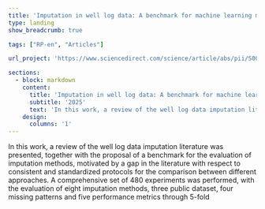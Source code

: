 ```yaml
---
title: 'Imputation in well log data: A benchmark for machine learning methods'
type: landing
show_breadcrumb: true

tags: ["RP-en", "Articles"]

url_project: 'https://www.sciencedirect.com/science/article/abs/pii/S0098300424002723'

sections:
  - block: markdown
    content:
      title: 'Imputation in well log data: A benchmark for machine learning methods'
      subtitle: '2025'
      text: 'In this work, a review of the well log data imputation literature was presented, together with the proposal of a benchmark for the evaluation of imputation methods, motivated by a gap in the literature with respect to consistent and standardized protocols for the comparison between different approaches. A comprehensive set of 480 experiments was performed, with the evaluation of eight imputation methods, three public dataset, four missing patterns and five performance metrics through 5-fold'
    design:
      columns: '1'
---
```


In this work, a review of the well log data imputation literature was presented, together with the proposal of a benchmark for the evaluation of imputation methods, motivated by a gap in the literature with respect to consistent and standardized protocols for the comparison between different approaches. A comprehensive set of 480 experiments was performed, with the evaluation of eight imputation methods, three public dataset, four missing patterns and five performance metrics through 5-fold
